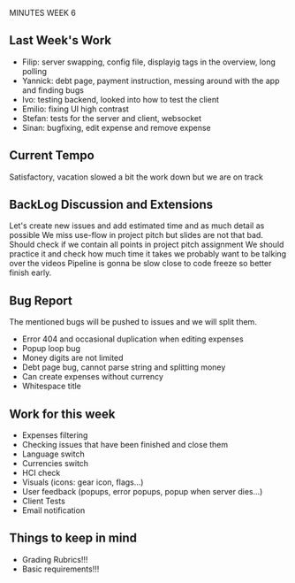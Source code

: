 MINUTES WEEK 6
## Last Week's Work
- Filip: server swapping, config file, displayig tags in the overview, long polling
- Yannick: debt page, payment instruction, messing around with the app and finding bugs
- Ivo: testing backend, looked into how to test the client
- Emilio: fixing UI high contrast
- Stefan: tests for the server and client, websocket
- Sinan: bugfixing, edit expense and remove expense

## Current Tempo
Satisfactory, vacation slowed a bit the work down but we are on track

## BackLog Discussion and Extensions
Let's create new issues and add estimated time and as much detail as possible
We miss use-flow in project pitch but slides are not that bad. Should check if we contain all points in project pitch assignment
We should practice it and check how much time it takes we probably want to be talking over the videos
Pipeline is gonna be slow close to code freeze so better finish early.

## Bug Report
The mentioned bugs will be pushed to issues and we will split them.
- Error 404 and occasional duplication when editing expenses
- Popup loop bug
- Money digits are not limited
- Debt page bug, cannot parse string and splitting money
- Can create expenses without currency
- Whitespace title

## Work for this week
- Expenses filtering
- Checking issues that have been finished and close them
- Language switch
- Currencies switch
- HCI check
- Visuals (icons: gear icon, flags...)
- User feedback (popups, error popups, popup when server dies...)
- Client Tests
- Email notification

## Things to keep in mind
- Grading Rubrics!!!
- Basic requirements!!!
